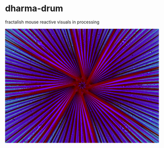 # dharma-drum
fractalish mouse reactive visuals in processing

![dharma1](https://github.com/usselman/dharma-drum/blob/main/Screen%20Shot%202022-10-27%20at%206.53.09%20PM.png)

